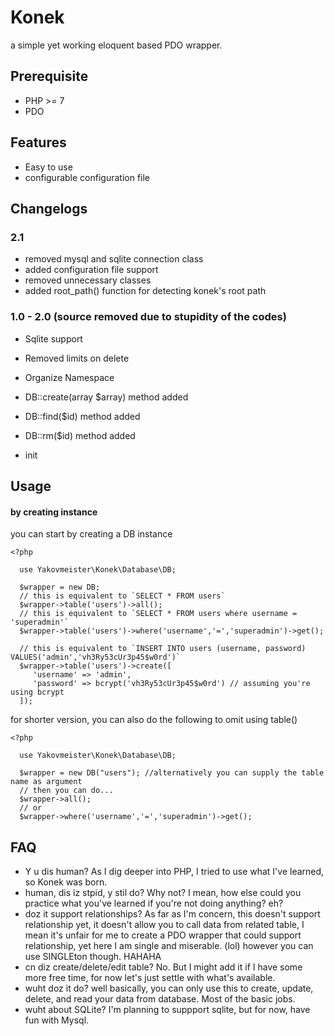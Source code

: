# Konek #

a simple yet working eloquent based PDO wrapper.



## Prerequisite ##

- PHP >= 7
- PDO
  

## Features ##

- Easy to use
- configurable configuration file
  

## Changelogs ##

### 2.1 ###

- removed mysql and sqlite connection class
- added configuration file support
- removed unnecessary classes
- added root_path() function for detecting konek's root path

### 1.0 - 2.0 (source removed due to stupidity of the codes) ###

- Sqlite support
- Removed limits on delete
- Organize Namespace
- DB::create(array $array) method added
- DB::find($id) method added
- DB::rm($id) method added

- init

## Usage ##

#### by creating instance ####

you can start by creating a DB instance

    <?php
      
      use Yakovmeister\Konek\Database\DB;
    
      $wrapper = new DB;
      // this is equivalent to `SELECT * FROM users`
      $wrapper->table('users')->all();
      // this is equivalent to `SELECT * FROM users where username = 'superadmin'`
      $wrapper->table('users')->where('username','=','superadmin')->get();
      
      // this is equivalent to `INSERT INTO users (username, password) VALUES('admin','vh3Ry53cUr3p45$w0rd')`
      $wrapper->table('users')->create([
         'username' => 'admin',
         'password' => bcrypt('vh3Ry53cUr3p45$w0rd') // assuming you're using bcrypt
      ]);
    

for shorter version, you can also do the following to omit using table()

    <?php
      
      use Yakovmeister\Konek\Database\DB;
    
      $wrapper = new DB("users"); //alternatively you can supply the table name as argument
      // then you can do...
      $wrapper->all();
      // or 
      $wrapper->where('username','=','superadmin')->get();



## FAQ ##

- Y u dis human? As I dig deeper into PHP, I tried to use what I've learned, so Konek was born.
- human, dis iz stpid, y stil do? Why not? I mean, how else could you practice what you've learned if you're not doing anything? eh?
- doz it support relationships? As far as I'm concern, this doesn't support relationship yet, it doesn't allow you to call data from related table, I mean it's unfair for me to create a PDO wrapper that could support relationship, yet here I am single and miserable. (lol) however you can use SINGLEton though. HAHAHA
- cn diz create/delete/edit table? No. But I might add it if I have some more free time, for now let's just settle with what's available.
- wuht doz it do? well basically, you can only use this to create, update, delete, and read your data from database. Most of the basic jobs.
- wuht about SQLite? I'm planning to suppport sqlite, but for now, have fun with Mysql. 
